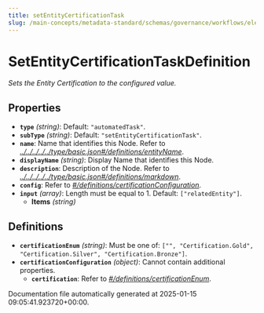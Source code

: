 ```yaml
---
title: setEntityCertificationTask
slug: /main-concepts/metadata-standard/schemas/governance/workflows/elements/nodes/automatedtask/setentitycertificationtask
---
```


# SetEntityCertificationTaskDefinition

*Sets the Entity Certification to the configured value.*

## Properties

- **`type`** *(string)*: Default: `"automatedTask"`.
- **`subType`** *(string)*: Default: `"setEntityCertificationTask"`.
- **`name`**: Name that identifies this Node. Refer to *[../../../../../type/basic.json#/definitions/entityName](#/../../../../type/basic.json#/definitions/entityName)*.
- **`displayName`** *(string)*: Display Name that identifies this Node.
- **`description`**: Description of the Node. Refer to *[../../../../../type/basic.json#/definitions/markdown](#/../../../../type/basic.json#/definitions/markdown)*.
- **`config`**: Refer to *[#/definitions/certificationConfiguration](#definitions/certificationConfiguration)*.
- **`input`** *(array)*: Length must be equal to 1. Default: `["relatedEntity"]`.
  - **Items** *(string)*
## Definitions

- **`certificationEnum`** *(string)*: Must be one of: `["", "Certification.Gold", "Certification.Silver", "Certification.Bronze"]`.
- **`certificationConfiguration`** *(object)*: Cannot contain additional properties.
  - **`certification`**: Refer to *[#/definitions/certificationEnum](#definitions/certificationEnum)*.


Documentation file automatically generated at 2025-01-15 09:05:41.923720+00:00.
